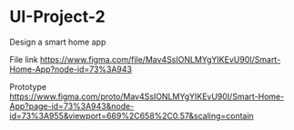 # UI-Project-2
Design a smart home app


File link
https://www.figma.com/file/Mav4SsIONLMYgYIKEvU90I/Smart-Home-App?node-id=73%3A943 

Prototype
https://www.figma.com/proto/Mav4SsIONLMYgYIKEvU90I/Smart-Home-App?page-id=73%3A943&node-id=73%3A955&viewport=669%2C658%2C0.57&scaling=contain
